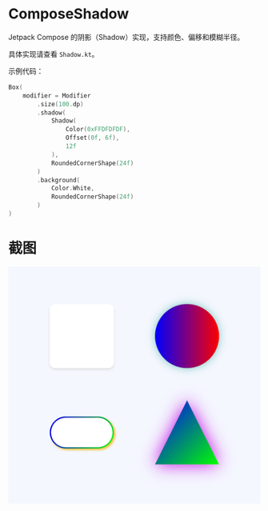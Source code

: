 # ComposeShadow
Jetpack Compose 的阴影（Shadow）实现，支持颜色、偏移和模糊半径。

具体实现请查看 `Shadow.kt`。

示例代码：
```kotlin
Box(
    modifier = Modifier
        .size(100.dp)
        .shadow(
            Shadow(
                Color(0xFFDFDFDF),
                Offset(0f, 6f),
                12f
            ),
            RoundedCornerShape(24f)
        )
        .background(
            Color.White,
            RoundedCornerShape(24f)
        )
)
```

# 截图

![Screenshot](./screenshot/screenshot.png "Screenshot.png")  
